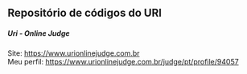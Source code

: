 ## Repositório de códigos do URI

##### Uri - Online Judge  
Site: <https://www.urionlinejudge.com.br>  
Meu perfil:  <https://www.urionlinejudge.com.br/judge/pt/profile/94057>
